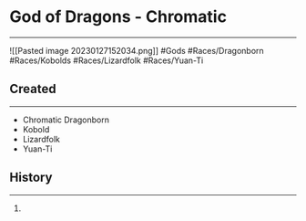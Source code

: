 # God of Dragons - Chromatic
---
![[Pasted image 20230127152034.png]]
#Gods #Races/Dragonborn #Races/Kobolds #Races/Lizardfolk #Races/Yuan-Ti
## Created
---
- Chromatic Dragonborn
- Kobold
- Lizardfolk
- Yuan-Ti

## History
---
1. 